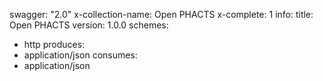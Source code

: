 swagger: "2.0"
x-collection-name: Open PHACTS
x-complete: 1
info:
  title: Open PHACTS
  version: 1.0.0
schemes:
- http
produces:
- application/json
consumes:
- application/json